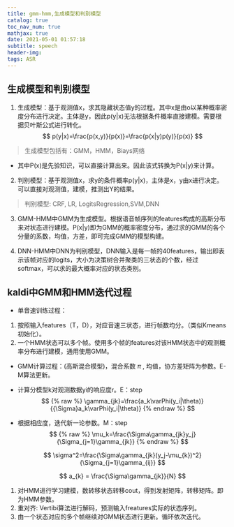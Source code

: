 ```yaml
---
title: gmm-hmm,生成模型和判别模型
catalog: true
toc_nav_num: true
mathjax: true
date: 2021-05-01 01:57:18
subtitle: speech
header-img:
tags: ASR
---
```



## 生成模型和判别模型

1. 生成模型：基于观测值x，求其隐藏状态值y的过程。其中x是由o以某种概率密度分布进行决定。主体是y，因此p(y|x)无法根据条件概率直接建模。需要根据贝叶斯公式进行转化。
$$
p(y|x)=\frac{p(x,y)}{p(x)}=\frac{p(x|y)p(y)}{p(x)}
$$
    
> 生成模型包括有：GMM，HMM，Biays网络

- 其中P(x)是先验知识，可以直接计算出来。因此该式转换为P(x|y)来计算。

2. 判别模型：基于观测值x，求y的条件概率p(y|x)，主体是x，y由x进行决定。可以直接对观测值，建模，推测出Y的结果。

> 判别模型:
> CRF, LR, LogitsRegression,SVM,DNN

3. GMM-HMM中GMM为生成模型。根据语音帧序列的features构成的高斯分布来对状态进行建模。P(x|y)即为GMM的概率密度分布，通过求的GMM的各个分量的系数，均值，方差，即可完成GMM的模型构建。

4. DNN-HMM中DNN为判别模型，DNN输入是每一帧的40features，输出即表示该帧对应的logits，大小为决策树合并聚类的三状态的个数，经过softmax，可以求的最大概率对应的状态类别。



## kaldi中GMM和HMM迭代过程
- 单音速训练过程：
1. 按照输入features（T，D），对应音速三状态，进行帧数均分。（类似Kmeans初始化）。
2. 一个HMM状态可以多个帧。使用多个帧的features对该HMM状态中的观测概率分布进行建模，通用使用GMM。

- GMM计算过程：(高斯混合模型)，混合系数 $\pi$ , 均值，协方差矩阵为参数。E-M算法更新。 

- 计算分模型k对观测数据yi的响应度r。E：step
    $$
    {% raw %}
    \gamma_{jk}=\frac{a_k\varPhi(y_i|\theta)}{{\Sigma}a_k\varPhi(y_i|\theta)}
    {% endraw %}
    $$

- 根据相应度，迭代新一论参数。M：step
    $$
    {% raw %}
    \mu_k=\frac{\Sigma\gamma_{jk}y_j}{\Sigma_{j=1}\gamma_{jk}} 
    {% endraw %}
    $$

    $$ 
    \sigma^2=\frac{\Sigma\gamma_{jk}(y_j-\mu_{k})^2}{\Sigma_{j=1}\gamma_{ij}} 
    $$

    $$ 
    a_{k} = \frac{\Sigma\gamma_{jk}}{N} 
    $$

1. 对HMM进行学习建模，数转移状态转移cout，得到发射矩阵，转移矩阵。即为HMM参数。
2. 重对齐: Vertibi算法进行解码，预测输入freatures实际的状态序列。
3. 由一个状态对应的多个帧继续对GMM状态进行更新。循环依次迭代。

  
